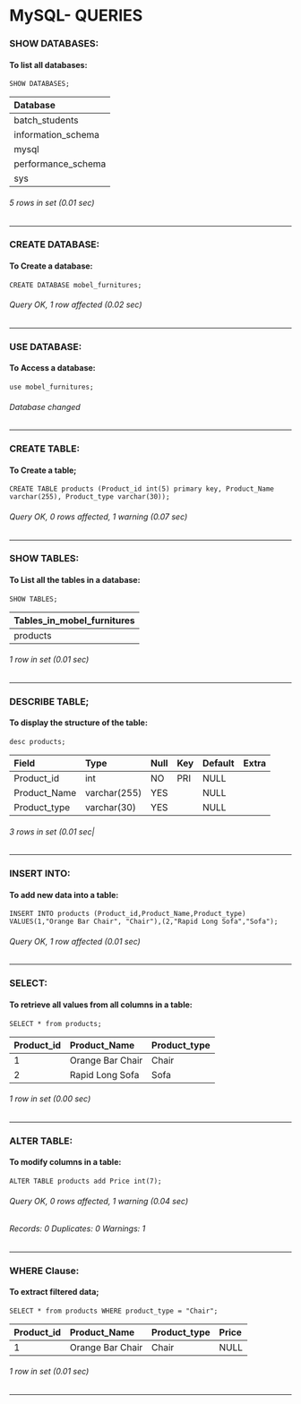 # MySQL- QUERIES
### SHOW DATABASES:
#### To list all databases:
```syntax
SHOW DATABASES;
```
| Database           |
|:-------------------|
| batch_students     |
| information_schema |
| mysql              |
| performance_schema |
| sys                |

###### 5 rows in set (0.01 sec)
****

### CREATE DATABASE:
#### To Create a database:
```syntax
CREATE DATABASE mobel_furnitures;
```
###### Query OK, 1 row affected (0.02 sec) 
****

### USE DATABASE:
#### To Access a database:
```syntax
use mobel_furnitures;
```
###### Database changed
****

### CREATE TABLE:
#### To Create a table;
```syntax
CREATE TABLE products (Product_id int(5) primary key, Product_Name varchar(255), Product_type varchar(30)); 
```
###### Query OK, 0 rows affected, 1 warning (0.07 sec)
****

### SHOW TABLES:
#### To List all the tables in a database:
```syntax
SHOW TABLES;
```
|Tables_in_mobel_furnitures |
|:--------------------------|
| products                  |

###### 1 row in set (0.01 sec)
****

### DESCRIBE TABLE;
#### To display the structure of the table:
```syntax
desc products;
```
| Field        | Type         | Null | Key | Default | Extra |
|:-------------|:-------------|:-----|:----|:--------|:------|
| Product_id   | int          | NO   | PRI | NULL    |       |
| Product_Name | varchar(255) | YES  |     | NULL    |       |
| Product_type | varchar(30)  | YES  |     | NULL    |       |

###### 3 rows in set (0.01 sec|
****

### INSERT INTO:
#### To add new data into a table:
```syntax
INSERT INTO products (Product_id,Product_Name,Product_type) VALUES(1,"Orange Bar Chair", "Chair"),(2,"Rapid Long Sofa","Sofa");
```

###### Query OK, 1 row affected (0.01 sec)
****

### SELECT:
#### To retrieve all values from all columns in a table:
```syntax
SELECT * from products;
```

| Product_id | Product_Name     | Product_type |
|:-----------|:-----------------|:-------------|
|          1 | Orange Bar Chair | Chair        |
|          2 | Rapid Long Sofa  | Sofa         |

###### 1 row in set (0.00 sec)
****

### ALTER TABLE:
#### To modify columns in a table:
```syntax
ALTER TABLE products add Price int(7);
```

###### Query OK, 0 rows affected, 1 warning (0.04 sec)
###### Records: 0  Duplicates: 0  Warnings: 1
****

### WHERE Clause:
#### To extract filtered data;
```
SELECT * from products WHERE product_type = "Chair";
```

| Product_id | Product_Name     | Product_type | Price |
|:-----------|:-----------------|:-------------|:------|
|          1 | Orange Bar Chair | Chair        |  NULL |

###### 1 row in set (0.01 sec)
****
